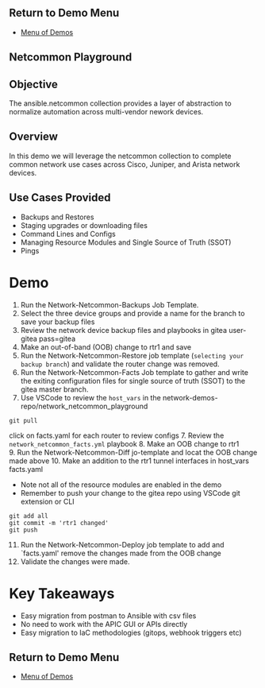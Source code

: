 ## Return to Demo Menu
 - [Menu of Demos](../README.md)

## Netcommon Playground


## Objective
The ansible.netcommon collection provides a layer of abstraction to normalize automation across multi-vendor nework devices.

## Overview
In this demo we will leverage the netcommon collection to complete common network use cases across Cisco, Juniper, and Arista network devices.

## Use Cases Provided
* Backups and Restores
* Staging upgrades or downloading files
* Command Lines and Configs
* Managing Resource Modules and Single Source of Truth (SSOT)
* Pings

# Demo
1. Run the Network-Netcommon-Backups Job Template.
2. Select the three device groups and provide a name for the branch to save your backup files
3. Review the network device backup files and playbooks in gitea user-gitea pass=gitea
3. Make an out-of-band (OOB) change to rtr1 and save
4. Run the Network-Netcommon-Restore job template (`selecting your backup branch`) and validate the router change was removed.
5. Run the Network-Netcommon-Facts Job template to gather and write the exiting configuration files for single source of truth (SSOT) to the gitea master branch.
6. Use VSCode to review the `host_vars` in the network-demos-repo/network_netcommon_playground
~~~
git pull
~~~
click on facts.yaml for each router to review configs
7. Review the `network_netcommon_facts.yml` playbook
8. Make an OOB change to rtr1  
9. Run the Network-Netcommon-Diff jo-template and locat the OOB change made above
10. Make an addition to the rtr1 tunnel interfaces in host_vars facts.yaml 
* Note not all of the resource modules are enabled in the demo
* Remember to push your change to the gitea repo using VSCode git extension or CLI
~~~
git add all
git commit -m 'rtr1 changed'
git push
~~~
11. Run the Network-Netcommon-Deploy job template to add and `facts.yaml' remove the changes made from the OOB change
12. Validate the changes were made.




# Key Takeaways
* Easy migration from postman to Ansible with csv files
* No need to work with the APIC GUI or APIs directly
* Easy migration to IaC methodologies (gitops, webhook triggers etc)

## Return to Demo Menu
 - [Menu of Demos](../README.md)


